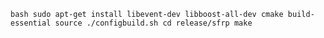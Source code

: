`bash
sudo apt-get install libevent-dev libboost-all-dev cmake build-essential
source ./configbuild.sh
cd release/sfrp
make
`
